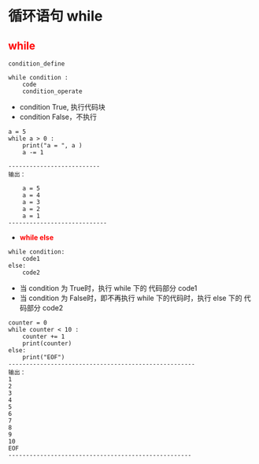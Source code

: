 # 循环语句 while

## **<font color="red"> while </font>**

    condition_define

    while condition :
        code
        condition_operate

- condition True, 执行代码块
- condition False，不执行

> 
    a = 5
    while a > 0 :
        print("a = ", a )
        a -= 1

    --------------------------    
    输出：

        a = 5
        a = 4
        a = 3
        a = 2
        a = 1
    ----------------------------

- **<font color="red"> while else </font>**
>
    while condition:
        code1
    else:
        code2
- 当 condition 为 True时，执行 while 下的 代码部分 code1
- 当 condition 为 False时，即不再执行 while 下的代码时，执行 else 下的 代码部分 code2
>
    counter = 0
    while counter < 10 :
        counter += 1
        print(counter)
    else:
        print("EOF")
    -----------------------------------------------------
    输出：
    1
    2
    3
    4
    5
    6
    7
    8
    9
    10
    EOF
    ----------------------------------------------------